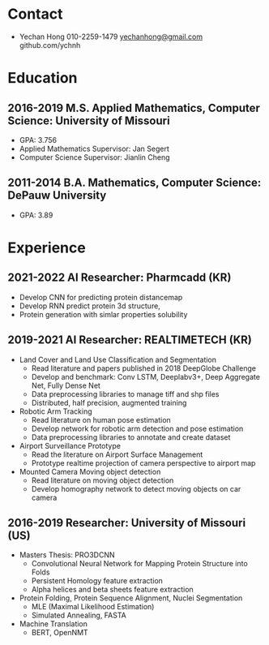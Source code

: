 # Contact
* Yechan Hong 010-2259-1479 yechanhong@gmail.com github.com/ychnh

# Education

## 2016-2019 M.S. Applied Mathematics, Computer Science: University of Missouri
  * GPA: 3.756
  * Applied Mathematics Supervisor: Jan Segert
  * Computer Science Supervisor: Jianlin Cheng
## 2011-2014 B.A. Mathematics, Computer Science: DePauw University
  * GPA: 3.89

# Experience
## 2021-2022 AI Researcher: Pharmcadd (KR)
* Develop CNN for predicting protein distancemap
* Develop RNN predict protein 3d structure, 
* Protein generation with simlar properties solubility

## 2019-2021 AI Researcher: REALTIMETECH (KR)
* Land Cover and Land Use Classification and Segmentation
  * Read literature and papers published in 2018 DeepGlobe Challenge
  * Develop and benchmark: Conv LSTM, Deeplabv3+, Deep Aggregate Net, Fully Dense Net
  * Data preprocessing libraries to manage tiff and shp files
  * Distributed, half precision, augmented training
* Robotic Arm Tracking
  * Read literature on human pose estimation
  * Develop network for robotic arm detection and pose estimation
  * Data preprocessing libraries to annotate and create dataset
* Airport Surveillance Prototype
  * Read the literature on Airport Surface Management
  * Prototype realtime projection of camera perspective to airport map
* Mounted Camera Moving object detection
  * Read literature on moving object detection
  * Develop homography network to detect moving objects on car camera

## 2016-2019 Researcher: University of Missouri (US)
* Masters Thesis: PRO3DCNN
  * Convolutional Neural Network for Mapping Protein Structure into Folds
  * Persistent Homology feature extraction
  * Alpha helices and beta sheets feature extraction
* Protein Folding, Protein Sequence Alignment, Nuclei Segmentation
  * MLE (Maximal Likelihood Estimation)
  * Simulated Annealing, FASTA
* Machine Translation
  * BERT, OpenNMT
